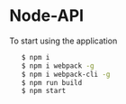# Node-API

To start using the application

```bash
   $ npm i
   $ npm i webpack -g
   $ npm i webpack-cli -g   
   $ npm run build
   $ npm start
```
  

